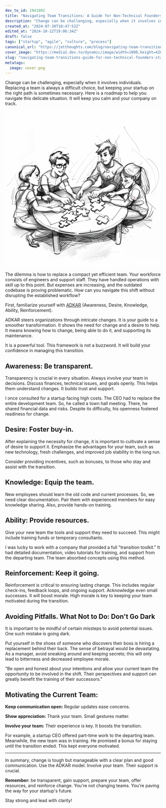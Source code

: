 ```yaml
---
dev_to_id: 1941092
title: "Navigating Team Transitions: A Guide for Non-Technical Founders"
description: "Change can be challenging, especially when it involves individuals. Replacing a team is always a..."
created_at: "2024-07-30T10:47:52Z"
edited_at: "2024-10-22T19:06:34Z"
draft: false
tags: ["startup", "agile", "culture", "process"]
canonical_url: "https://jetthoughts.com/blog/navigating-team-transitions-guide-for-non-technical-founders-startup-agile/"
cover_image: "https://media2.dev.to/dynamic/image/width=1000,height=420,fit=cover,gravity=auto,format=auto/https%3A%2F%2Fdev-to-uploads.s3.amazonaws.com%2Fuploads%2Farticles%2Fmor5578bem1wja6zm92o.png"
slug: "navigating-team-transitions-guide-for-non-technical-founders-startup-agile"
metatags:
  image: cover.png
---
```

Change can be challenging, especially when it involves individuals. Replacing a team is always a difficult choice, but keeping your startup on the right path is sometimes necessary. Here is a roadmap to help you navigate this delicate situation. It will keep you calm and your company on track.

![Image description](file_0.png)

The dilemma is how to replace a compact yet efficient team. Your workforce consists of engineers and support staff. They have handled operations with skill up to this point. But expenses are increasing, and the outdated codebase is proving problematic. How can you navigate this shift without disrupting the established workflow?

First, familiarize yourself with [ADKAR](https://jetthoughts.com/blog/transforming-titans-outsourcing-odyssey-leadership-agile/) (Awareness, Desire, Knowledge, Ability, Reinforcement).

ADKAR steers organizations through intricate changes. It is your guide to a smoother transformation. It shows the need for change and a desire to help. It means knowing how to change, being able to do it, and supporting its maintenance.

It is a powerful tool. This framework is not a buzzword. It will build your confidence in managing this transition.


Awareness: Be transparent.
-------------------------

Transparency is crucial in every situation. Always involve your team in decisions. Discuss finances, technical issues, and goals openly. This helps them understand changes. It builds trust and support.

I once consulted for a startup facing high costs. The CEO had to replace the entire development team. So, he called a town hall meeting. There, he shared financial data and risks. Despite its difficulty, his openness fostered readiness for change.

Desire: Foster buy-in.
---------------------

After explaining the necessity for change, it is important to cultivate a sense of desire to support it. Emphasize the advantages for your team, such as new technology, fresh challenges, and improved job stability in the long run.

Consider providing incentives, such as bonuses, to those who stay and assist with the transition.

Knowledge: Equip the team.
-------------------------

New employees should learn the old code and current processes. So, we need clear documentation. Pair them with experienced members for easy knowledge sharing. Also, provide hands-on training.

Ability: Provide resources.
--------------------------

Give your new team the tools and support they need to succeed. This might include training funds or temporary consultants.

I was lucky to work with a company that provided a full "transition toolkit." It had detailed documentation, video tutorials for training, and support from the departing team. The team absorbed concepts using this method.


Reinforcement: Keep it going.
----------------------------

Reinforcement is critical to ensuring lasting change. This includes regular check-ins, feedback loops, and ongoing support. Acknowledge even small successes. It will boost morale. High morale is key to keeping your team motivated during the transition.


Avoiding Pitfalls. What Not to Do: Don't Go Dark
------------------------------------------------

It is important to be mindful of certain missteps to avoid potential issues. One such mistake is going dark.

Put yourself in the shoes of someone who discovers their boss is hiring a replacement behind their back. The sense of betrayal would be devastating. As a manager, avoid sneaking around and keeping secrets; this will only lead to bitterness and decreased employee morale.

"Be open and honest about your intentions and allow your current team the opportunity to be involved in the shift. Their perspectives and support can greatly benefit the training of their successors."

Motivating the Current Team:
----------------------------

**Keep communication open:** Regular updates ease concerns.

**Show appreciation:** Thank your team. Small gestures matter.

**Involve your team:** Their experience is key. It boosts the transition.

For example, a startup CEO offered part-time work to the departing team. Meanwhile, the new team was in training. He promised a bonus for staying until the transition ended. This kept everyone motivated.

---

In summary, change is tough but manageable with a clear plan and good communication. Use the ADKAR model. Involve your team. Their support is crucial.

**Remember:** be transparent, gain support, prepare your team, offer resources, and reinforce change. You're not changing teams. You're paving the way for your startup's future.

Stay strong and lead with clarity!